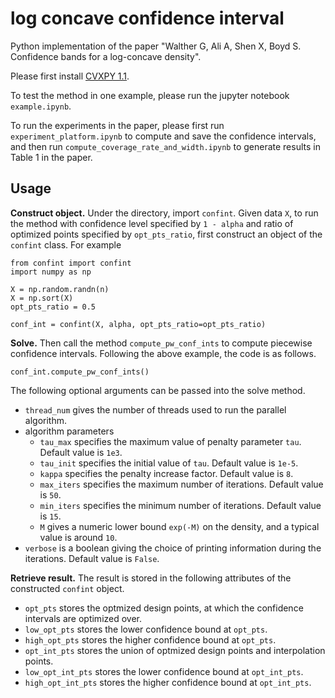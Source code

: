 # log concave confidence interval
Python implementation of the paper "Walther G, Ali A, Shen X, Boyd S. Confidence bands for a log-concave density".

Please first install [CVXPY 1.1](http://www.cvxpy.org/).

To test the method in one example, please run the jupyter notebook ```example.ipynb```.

To run the experiments in the paper, please first run ```experiment_platform.ipynb``` to compute and save the confidence intervals, and then run ```compute_coverage_rate_and_width.ipynb``` to generate results in Table 1 in the paper.

## Usage
**Construct object.** Under the directory, import `confint`. 
Given data `X`, to run the method with confidence level specified by `1 - alpha` and ratio of optimized points specified by `opt_pts_ratio`, 
first construct an object of the `confint` class. For example
```python3
from confint import confint
import numpy as np

X = np.random.randn(n)
X = np.sort(X)
opt_pts_ratio = 0.5

conf_int = confint(X, alpha, opt_pts_ratio=opt_pts_ratio)
```

**Solve.** Then call the method `compute_pw_conf_ints` to compute piecewise confidence intervals.
Following the above example, the code is as follows.
```python3
conf_int.compute_pw_conf_ints()
```
The following optional arguments can be passed into the solve method.
* `thread_num` gives the number of threads used to run the parallel algorithm.
* algorithm parameters
    * `tau_max` specifies the maximum value of penalty parameter `tau`. Default value is `1e3`.
    * `tau_init` specifies the initial value of `tau`. Default value is `1e-5`.
    * `kappa` specifies the penalty increase factor. Default value is `8`.
    * `max_iters` specifies the maximum number of iterations. Default value is `50`.
    * `min_iters` specifies the minimum number of iterations. Default value is `15`.
    * `M` gives a numeric lower bound `exp(-M)` on the density, and a typical value is around `10`.
* `verbose` is a boolean giving the choice of printing information during the iterations. Default value is `False`.

**Retrieve result.** The result is stored in the following attributes of the constructed `confint` object.
* `opt_pts` stores the optmized design points, at which the confidence intervals are optimized over.
* `low_opt_pts` stores the lower confidence bound at `opt_pts`.
* `high_opt_pts` stores the higher confidence bound at `opt_pts`.
* `opt_int_pts` stores the union of optmized design points and interpolation points.
* `low_opt_int_pts` stores the lower confidence bound at `opt_int_pts`.
* `high_opt_int_pts` stores the higher confidence bound at `opt_int_pts`.
